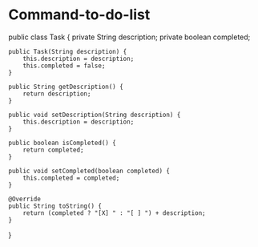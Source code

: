 # Command-to-do-list
public class Task {
    private String description;
    private boolean completed;

    public Task(String description) {
        this.description = description;
        this.completed = false;
    }

    public String getDescription() {
        return description;
    }

    public void setDescription(String description) {
        this.description = description;
    }

    public boolean isCompleted() {
        return completed;
    }

    public void setCompleted(boolean completed) {
        this.completed = completed;
    }

    @Override
    public String toString() {
        return (completed ? "[X] " : "[ ] ") + description;
    }
}
